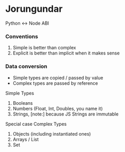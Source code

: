 # Jorungundar

Python <-> Node ABI

### Conventions

1. Simple is better than complex
2. Explicit is better than implicit when it makes sense

### Data conversion

* Simple types are copied / passed by value 
* Complex types are passed by reference 


Simple Types

1. Booleans
2. Numbers (Float, Int, Doubles, you name it)
3. Strings, [note:] because JS Strings are immutable

Special case Complex Types

1. Objects (including instantiated ones)
2. Arrays / List 
3. Set